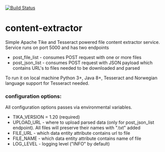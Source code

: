 [![Build Status](https://travis-ci.org/sesam-community/content-extractor2.svg?branch=master)](https://travis-ci.org/sesam-community/content-extractor2)

# content-extractor

Simple Apache Tike and Tesseract powered file content extractor service. Service runs on port 5000 and has two endpoints 

* post_file_list - consumes POST request with one or more files
* post_json_list - consumes POST request with JSON payload which contains URL's to files needed to be downloaded and parsed

To run it on local machine Python 3+, Java 8+, Tesseract and Norwegian language support for Tesseract needed. 

### configuration options: 

All configuration options passes via environmental variables.   
* TIKA_VERSION = 1.20 (required)
* UPLOAD_URL - where to upload parsed data (only for post_json_list endpoint). All files will preserve their names with ".txt" added
* FILE_URL - which data entity attribute contains url to file
* FILE_NAME - which data entity attribute contains name of file
* LOG_LEVEL - logging level ("INFO" by default)
